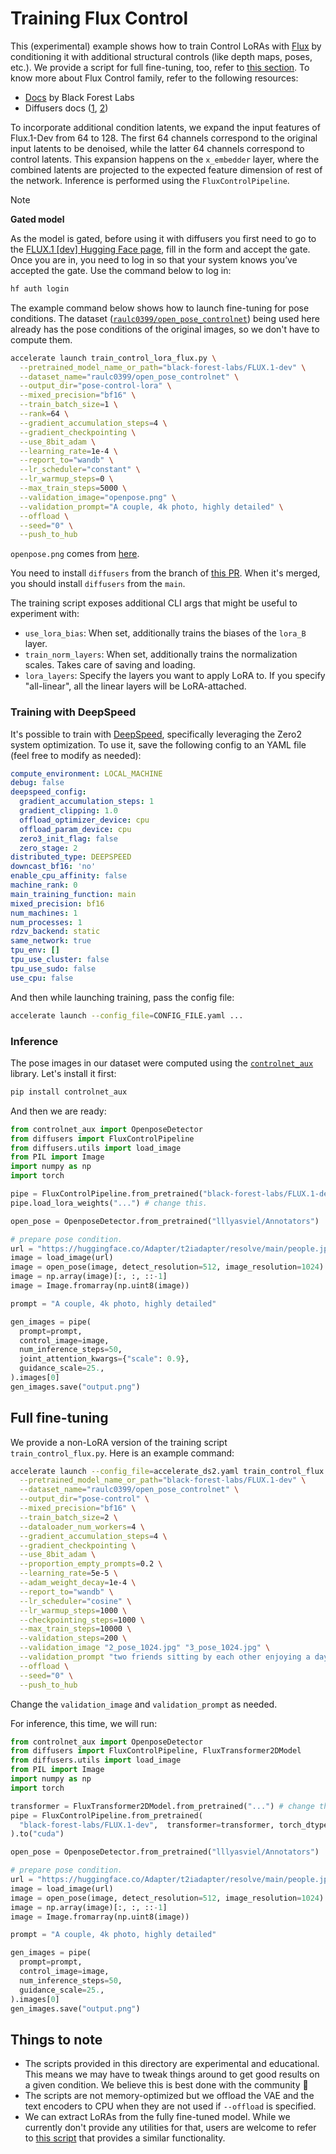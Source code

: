 # Training Flux Control

This (experimental) example shows how to train Control LoRAs with [Flux](https://huggingface.co/black-forest-labs/FLUX.1-dev) by conditioning it with additional structural controls (like depth maps, poses, etc.). We provide a script for full fine-tuning, too, refer to [this section](#full-fine-tuning). To know more about Flux Control family, refer to the following resources:

* [Docs](https://github.com/black-forest-labs/flux/blob/main/docs/structural-conditioning.md) by Black Forest Labs
* Diffusers docs ([1](https://huggingface.co/docs/diffusers/main/en/api/pipelines/flux#canny-control), [2](https://huggingface.co/docs/diffusers/main/en/api/pipelines/flux#depth-control))

To incorporate additional condition latents, we expand the input features of Flux.1-Dev from 64 to 128. The first 64 channels correspond to the original input latents to be denoised, while the latter 64 channels correspond to control latents. This expansion happens on the `x_embedder` layer, where the combined latents are projected to the expected feature dimension of rest of the network. Inference is performed using the `FluxControlPipeline`.

> [!NOTE]
> **Gated model**
>
> As the model is gated, before using it with diffusers you first need to go to the [FLUX.1 [dev] Hugging Face page](https://huggingface.co/black-forest-labs/FLUX.1-dev), fill in the form and accept the gate. Once you are in, you need to log in so that your system knows you’ve accepted the gate. Use the command below to log in:

```bash
hf auth login
```

The example command below shows how to launch fine-tuning for pose conditions. The dataset ([`raulc0399/open_pose_controlnet`](https://huggingface.co/datasets/raulc0399/open_pose_controlnet)) being used here already has the pose conditions of the original images, so we don't have to compute them.

```bash
accelerate launch train_control_lora_flux.py \
  --pretrained_model_name_or_path="black-forest-labs/FLUX.1-dev" \
  --dataset_name="raulc0399/open_pose_controlnet" \
  --output_dir="pose-control-lora" \
  --mixed_precision="bf16" \
  --train_batch_size=1 \
  --rank=64 \
  --gradient_accumulation_steps=4 \
  --gradient_checkpointing \
  --use_8bit_adam \
  --learning_rate=1e-4 \
  --report_to="wandb" \
  --lr_scheduler="constant" \
  --lr_warmup_steps=0 \
  --max_train_steps=5000 \
  --validation_image="openpose.png" \
  --validation_prompt="A couple, 4k photo, highly detailed" \
  --offload \
  --seed="0" \
  --push_to_hub
```

`openpose.png` comes from [here](https://huggingface.co/Adapter/t2iadapter/resolve/main/openpose.png).

You need to install `diffusers` from the branch of [this PR](https://github.com/huggingface/diffusers/pull/9999). When it's merged, you should install `diffusers` from the `main`.

The training script exposes additional CLI args that might be useful to experiment with:

* `use_lora_bias`: When set, additionally trains the biases of the `lora_B` layer. 
* `train_norm_layers`: When set, additionally trains the normalization scales. Takes care of saving and loading.
* `lora_layers`: Specify the layers you want to apply LoRA to. If you specify "all-linear", all the linear layers will be LoRA-attached.

### Training with DeepSpeed

It's possible to train with [DeepSpeed](https://github.com/microsoft/DeepSpeed), specifically leveraging the Zero2 system optimization. To use it, save the following config to an YAML file (feel free to modify as needed):

```yaml
compute_environment: LOCAL_MACHINE
debug: false
deepspeed_config:
  gradient_accumulation_steps: 1
  gradient_clipping: 1.0
  offload_optimizer_device: cpu
  offload_param_device: cpu
  zero3_init_flag: false
  zero_stage: 2
distributed_type: DEEPSPEED
downcast_bf16: 'no'
enable_cpu_affinity: false
machine_rank: 0
main_training_function: main
mixed_precision: bf16
num_machines: 1
num_processes: 1
rdzv_backend: static
same_network: true
tpu_env: []
tpu_use_cluster: false
tpu_use_sudo: false
use_cpu: false
```

And then while launching training, pass the config file:

```bash
accelerate launch --config_file=CONFIG_FILE.yaml ...
```

### Inference

The pose images in our dataset were computed using the [`controlnet_aux`](https://github.com/huggingface/controlnet_aux) library. Let's install it first:

```bash
pip install controlnet_aux
```

And then we are ready:

```py
from controlnet_aux import OpenposeDetector
from diffusers import FluxControlPipeline
from diffusers.utils import load_image
from PIL import Image
import numpy as np
import torch 

pipe = FluxControlPipeline.from_pretrained("black-forest-labs/FLUX.1-dev", torch_dtype=torch.bfloat16).to("cuda")
pipe.load_lora_weights("...") # change this.

open_pose = OpenposeDetector.from_pretrained("lllyasviel/Annotators")

# prepare pose condition.
url = "https://huggingface.co/Adapter/t2iadapter/resolve/main/people.jpg"
image = load_image(url)
image = open_pose(image, detect_resolution=512, image_resolution=1024)
image = np.array(image)[:, :, ::-1]           
image = Image.fromarray(np.uint8(image))

prompt = "A couple, 4k photo, highly detailed"

gen_images = pipe(
  prompt=prompt,
  control_image=image,
  num_inference_steps=50,
  joint_attention_kwargs={"scale": 0.9},
  guidance_scale=25., 
).images[0]
gen_images.save("output.png")
```

## Full fine-tuning

We provide a non-LoRA version of the training script `train_control_flux.py`. Here is an example command:

```bash
accelerate launch --config_file=accelerate_ds2.yaml train_control_flux.py \
  --pretrained_model_name_or_path="black-forest-labs/FLUX.1-dev" \
  --dataset_name="raulc0399/open_pose_controlnet" \
  --output_dir="pose-control" \
  --mixed_precision="bf16" \
  --train_batch_size=2 \
  --dataloader_num_workers=4 \
  --gradient_accumulation_steps=4 \
  --gradient_checkpointing \
  --use_8bit_adam \
  --proportion_empty_prompts=0.2 \
  --learning_rate=5e-5 \
  --adam_weight_decay=1e-4 \
  --report_to="wandb" \
  --lr_scheduler="cosine" \
  --lr_warmup_steps=1000 \
  --checkpointing_steps=1000 \
  --max_train_steps=10000 \
  --validation_steps=200 \
  --validation_image "2_pose_1024.jpg" "3_pose_1024.jpg" \
  --validation_prompt "two friends sitting by each other enjoying a day at the park, full hd, cinematic" "person enjoying a day at the park, full hd, cinematic" \
  --offload \
  --seed="0" \
  --push_to_hub
```

Change the `validation_image` and `validation_prompt` as needed.

For inference, this time, we will run:

```py
from controlnet_aux import OpenposeDetector
from diffusers import FluxControlPipeline, FluxTransformer2DModel
from diffusers.utils import load_image
from PIL import Image
import numpy as np
import torch 

transformer = FluxTransformer2DModel.from_pretrained("...") # change this.
pipe = FluxControlPipeline.from_pretrained(
  "black-forest-labs/FLUX.1-dev",  transformer=transformer, torch_dtype=torch.bfloat16
).to("cuda")

open_pose = OpenposeDetector.from_pretrained("lllyasviel/Annotators")

# prepare pose condition.
url = "https://huggingface.co/Adapter/t2iadapter/resolve/main/people.jpg"
image = load_image(url)
image = open_pose(image, detect_resolution=512, image_resolution=1024)
image = np.array(image)[:, :, ::-1]           
image = Image.fromarray(np.uint8(image))

prompt = "A couple, 4k photo, highly detailed"

gen_images = pipe(
  prompt=prompt,
  control_image=image,
  num_inference_steps=50,
  guidance_scale=25., 
).images[0]
gen_images.save("output.png")
```

## Things to note

* The scripts provided in this directory are experimental and educational. This means we may have to tweak things around to get good results on a given condition. We believe this is best done with the community 🤗
* The scripts are not memory-optimized but we offload the VAE and the text encoders to CPU when they are not used if `--offload` is specified. 
* We can extract LoRAs from the fully fine-tuned model. While we currently don't provide any utilities for that, users are welcome to refer to [this script](https://github.com/Stability-AI/stability-ComfyUI-nodes/blob/master/control_lora_create.py) that provides a similar functionality. 